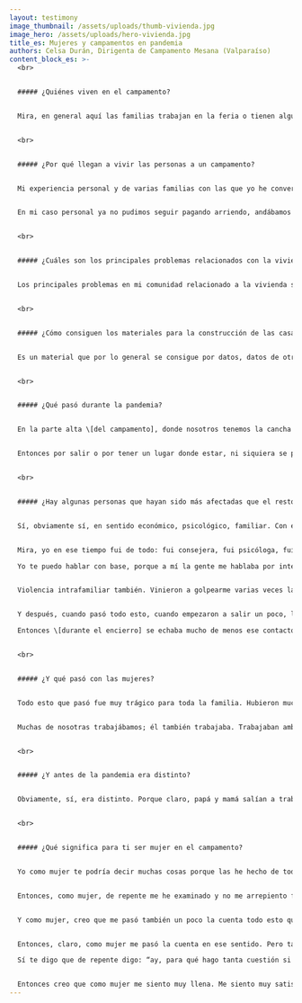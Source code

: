 ```yaml
---
layout: testimony
image_thumbnail: /assets/uploads/thumb-vivienda.jpg
image_hero: /assets/uploads/hero-vivienda.jpg
title_es: Mujeres y campamentos en pandemia
authors: Celsa Durán, Dirigenta de Campamento Mesana (Valparaíso)
content_block_es: >-
  <br>


  ##### ¿Quiénes viven en el campamento?


  Mira, en general aquí las familias trabajan en la feria o tienen algún puesto en la calle. La mayoría son comerciantes ambulantes y otro sector trabaja en la feria. Y los jefes de familia trabajan en construcción. Y eso es más que nada, pero aquí lo que predomina mucho es el comercio ambulante. Familias que trabajan en el comercio ambulante.


  <br>


  ##### ¿Por qué llegan a vivir las personas a un campamento?


  Mi experiencia personal y de varias familias con las que yo he conversado, es porque se ha demorado el subsidio habitacional. La mayoría, o algunos pocos, hemos tratado de hacerlo por la vía que corresponde, y estos subsidios se demoran muchísimo. Entonces, claro, la familia empieza a crecer, uno está de allegado en la casa de los papás o está arrendando con un sueldo mínimo que no te alcanza, y el espacio en que tú estás ya no da.


  En mi caso personal ya no pudimos seguir pagando arriendo, andábamos de allegados de casa en casa de familiares míos, como de mi ex pareja, y se da la oportunidad. Así como por rumor, por voz, sabes que hay unos terrenos en tal lado: ¿Y por qué no va, y en vez de estar pagando arriendo te compras una pieza y de a poquito vas creciendo? Y así uno viene como al sector a ver, haciéndose el loco, así como a cachar, y claro, se va tomando de a poco los terrenos y va de a poquito creciendo también de acuerdo a las necesidades que tiene. Pero sí, la mayoría ha llegado por las demoras de los subsidios. Yo estuve esperando más de 6 años.


  <br>


  ##### ¿Cuáles son los principales problemas relacionados con la vivienda en tu comunidad?


  Los principales problemas en mi comunidad relacionado a la vivienda son la construcción precaria y los materiales fatigados. Nuestra realidad conlleva un clima bastante fuerte, por lo que en invierno, a la mayoría de las familias de aquí, la casa se les llueven sin pausa, además de que esta es una comunidad que se caracteriza por tener viento fuerte. Entonces el material de construcción de las viviendas no les ayuda mucho en ese sentido, porque es material precario. Nosotros acá no usamos el material que se usa para construir las viviendas. Entonces esa es la mayor dificultad que hay con respecto a la a la problemática relacionada con la vivienda. Muchas veces, la mayoría, han usado material reciclable también para sus viviendas. Entonces con el pasar del tiempo, obviamente eso va fatigando con la lluvia, con el sol, todo eso.


  <br>


  ##### ¿Cómo consiguen los materiales para la construcción de las casas?


  Es un material que por lo general se consigue por datos, datos de otras personas que han comprado. Hay personas que, por ejemplo, reciclan en el muelle, en el basural y los llevan a su casa y lo arreglan. Entonces se dedican a vender materiales de construcción baratos y que son reciclados. Y así la gente puede construir. Bueno, ahora está más caro que antes. Imagínate si antes era de un valor inalcanzable para para muchos chilenos, hoy en día es inalcanzable, pues se dispararon los precios. De esa manera se consiguen los datos, y si yo tengo un dato de una persona que vende más barato, se va pasando.


  <br>


  ##### ¿Qué pasó durante la pandemia?


  En la parte alta \[del campamento], donde nosotros tenemos la cancha de fútbol de los chicos, había un espacio que nosotros teníamos para un futuro proyecto de poner maquinaria y poner áreas verdes, porque es un sector de relleno que no se puede obviamente habitar. De la noche a la mañana llegó una familia, se instaló, y a los dos días llegó otra familia. Porque cuando llega una familia, como te decía, se empieza el rumor, y conocen a otra persona que también está con dificultades de vivienda y de no poder pagar arriendo con todo esto de la pandemia y sin trabajo. Y claro, en una semana yo tenía seis familias más y en ese sector entonces ahora hay más. No sé cuánto porque yo no he ido a ver. Yo fui a hablar con la familia, les dije que lamentablemente era un sector peligroso, tanto para la salud como cuando hubiesen lluvias realmente fuertes en ese sector se iba a empezar a derrumbar porque es relleno, que los iban a sacar. La idea de si se van a quedar ahí, como que no construyan así tan sólido ni hagan tantos gastos, porque en realidad no es un sector que pueda la gente vivir. Es plano, se ve plano, pero es relleno y eso era un vertedero antiguamente, entonces la gente está tan desesperada y no tiene solución que no les importa siquiera el riesgo de ellos mismos ni de sus hijos.


  Entonces por salir o por tener un lugar donde estar, ni siquiera se ponen a pensar: “pucha, ¿cómo lo voy a hacer el día de mañana con el agua? No voy a tener un buen acceso, o qué sé yo”. La solución es tener una vivienda y estar tranquilos para no estar pagando arriendo, que te van a echar, no sé. Pero sí tengo familias que han llegado a la parte alta y han llegado ahí porque no hay otro lugar en donde ponerse. Porque yo creo que si tuviese espacio, ya no lo tendría como espacio literalmente vacío sino que ya tendría casas construidas.


  <br>


  ##### ¿Hay algunas personas que hayan sido más afectadas que el resto?


  Sí, obviamente sí, en sentido económico, psicológico, familiar. Con esta cuarentena, esta pandemia, muchos maridos se quedaron sin trabajo o bien se quedaron con el plan de trabajo que podían recibir menos sueldo. Aparte tú tienes que pensar que aquí la mayoría de las familias ganan el sueldo mínimo, y entre todo lo que te descuentan deben sacar 280, 290. Más de 300 mil pesos no logras tener como ingreso familiar. Y te ayudas, obviamente, con este asunto de los subsidios familiares. Entonces, claro, se viene una crisis general. Cuando una familia tiene una crisis económica, todo anda mal porque no te alcanza. Entonces empiezas a pelear, a discutir con tu pareja, retas a los niños más de la cuenta. El jefe de hogar está en la casa, se fija cómo andan las cosas en la casa. 


  Mira, yo en ese tiempo fui de todo: fui consejera, fui psicóloga, fui enfermera, fui de todo. 

  Yo te puedo hablar con base, porque a mí la gente me hablaba por interno: “sabes que me peleé con fulano porque los chiquillos estaban acostados hasta tarde y él ve que cree que todos los días es así, pero ahora estamos en pandemia”. Y así te pongo un ejemplo.


  Violencia intrafamiliar también. Vinieron a golpearme varias veces la puerta como para ver qué ayuda podía darle yo. Se separaron varias familias, también varias parejas. Y claro, todo esto fue un boom económico, porque dentro de lo que yo conversaba con la familia, tratábamos de llegar al fondo del problema y llegábamos a lo mismo: “Que él ya no sale a trabajar, que ahora ya no alcanza. Que antes se comía mantequilla y ahora hay que comprar margarina. Antes se compraba leche y ahora no puedes comprar. En fin. Fue bastante crítico al menos para mi comunidad.


  Y después, cuando pasó todo esto, cuando empezaron a salir un poco, les costó. Inclusive yo tengo vecinos o vecinas que han sufrido de crisis de pánico porque han tenido que salir a sus trabajos o han tenido que salir a su vida rutinaria que tenían, y les ha costado porque se englobaron en un mundo dentro de su hogar que era el patio o la casa y de ahí nada más, y ahora de repente ¡pum!, tuvieron que salir a trabajar.

  Entonces \[durante el encierro] se echaba mucho de menos ese contacto familiar, esas reuniones familiares, esas visitas que se hacían a diferentes partes. Entonces –me decían– de repente todo eso, como que te estás muriendo por dentro, como que no hay vida. Quieres hacer algo y la verdad que no se puede. ¿Querías hacer esto hoy? No, que no se puede. Entonces se sintieron como muy restringidos y a la vez muy sin vida. No sé si se entiende lo que yo quiero decir, pero es lo que más o menos ellos expresaban, en el sentido de estar sin vida. No hacer las cosas que normalmente yo hacía, o no hacer planes, o hacer planes y no poder hacerlos. Es como que ellos tenían limitadas sus vidas. Me decía un matrimonio: “es como estar pidiendo permiso a los papás de nuevo. ¿Puedo salir? Y si dicen que no, no podías salir”. Entonces era como algo parecido. Lo comparaban ellos.


  <br>


  ##### ¿Y qué pasó con las mujeres?


  Todo esto que pasó fue muy trágico para toda la familia. Hubieron muchas discusiones y peleas entre parejas, y se rompió la rutina que llevábamos de golpe. No estábamos acostumbrados o no estaban acostumbradas las mujeres a tener a su pareja en la casa.


  Muchas de nosotras trabajábamos; él también trabajaba. Trabajaban ambos. Y encontrarse en un punto, todos los días, día y noche. Y por ejemplo, la mujer tenía discusión con el marido y el marido lo único que hacía era ir a acostarse a ver tele y de ahí no lo movías. Y eso le molestaba a la mujer, y obviamente iba y se desquitaba con el que sí la podía escuchar, con el que sí podía hacerle caso y con el que sí podía desquitarse. Entonces pasó esto en muchas familias. 


  <br>


  ##### ¿Y antes de la pandemia era distinto?


  Obviamente, sí, era distinto. Porque claro, papá y mamá salían a trabajar y ellos iban al colegio, los más grandecitos se podían venir solos a la casa. Llegaban a su casa y se ponían a ver tele mientras llegaba mamá o papá a casa. Y si se tenían niños más chiquitos, bueno, ya la mamá lo pasaba a buscar al colegio, llegaban a casa. Era otra rutina: después del colegio hacer las tareas, cumplir con los deberes. Pero no había tanto… No sé si es fuerte la palabra que voy a decir, pero no había tanto maltrato hacia el niño o niña. Porque después la mamá llevaba a los niños a casa y se preocupaba de las tareas, y después se preocupaba de que tenían que comer y de esperar al marido o a su pareja y darle comida. En fin, es otra rutina. La mente está ocupada en otra cosa. Entonces en la vida anterior a la pandemia, obviamente era diferente. Los niños salían a jugar a la plaza, tenían más contacto con el resto de sus vecinitos. Tenían un punto de encuentro. Sabían que cierto día iban a la biblioteca y jugaban con los tíos, los voluntarios. Entonces era vida, o sea era otra cosa con actividades. Porque eso es lo que afectó, el no tener actividades. Tanto los adultos como a los niños.


  <br>


  ##### ¿Qué significa para ti ser mujer en el campamento?


  Yo como mujer te podría decir muchas cosas porque las he hecho de todas. Afortunadamente tengo buena salud, tengo vocación para esto. Se dificulta porque ser dirigente, mamá, trabajadora, todo un complemento; y de repente no saber cuáles son las prioridades en tu vida es como igual complicado. Dentro de la comunidad hemos pasado muchas etapas, muchos desafíos en los cuales yo he tenido que ser tomar el papel de dirigenta, más que de mamá y más que de mujer. Por las dificultades, he tenido así como que cerrar mis ojos y decir “ya”. Bueno, por ejemplo, en el incendio del año 2014, cuando hubo también el terremoto; cuando también hubo un huracán en el sector, que voló varios techos y botó unas casas. Y dejar a mi hijo solo por atender todas esas dificultades. De repente no llegar a la casa a hacerles el almuerzo a mis hijos, porque estoy atendiendo a las familias. Y te estoy hablando de hijos, no como están ahora mayores; estoy hablando de hijos de menores de edad. Dejar familia atender situaciones comunitarias.


  Entonces, como mujer, de repente me he examinado y no me arrepiento fíjate. No me arrepiento de todas las cosas que he hecho y que he tenido que priorizar, a veces dejando a mis hijos solos, porque creo que es lo que se debía hacer en su oportunidad. Ahora a lo mejor se me haría más difícil, a pesar de que los chiquillos son todos mayores de edad y más grandes, pero la misma vida a veces te enseña que a veces cuando tú das mucho a los demás, se confunde el voluntariado con obligaciones. Después llega a pasar como que estás obligada a hacerlo porque eres dirigente. Y no es así.


  Y como mujer, creo que me pasó también un poco la cuenta todo esto que yo he hecho y, como te vuelvo a repetir, las prioridades que yo tuve que tomar en cuenta en ese momento. Porque claro, también me afectó mi vida familiar, mi vida en pareja. Y claro pues, me pasó la cuenta porque ya el tiempo no era para pasarlo con él o para pasarlo con la familia. A veces el fin de semana yo andaba en reuniones o andaba haciendo listados, o aprovechaba que él estaba en la casa con los niños y me mandaba a cambiar.


  Entonces, claro, como mujer me pasó la cuenta en ese sentido. Pero tampoco me arrepiento, fíjate, no me arrepiento ni digo: “chuta, por esta cuestión perdí mi pareja, mi vida familiar”. No, de verdad. 

  Sí te digo que de repente digo: “ay, para qué hago tanta cuestión si al final la gente no valora, no agradece”. Pero después, cuando uno está sola y se autoexamina –porque uno siempre se autoexamina–, y dice que si vale la pena o no vale la pena, yo creo que sí. Todo lo que yo he hecho siempre ha valido la pena y me tiro muy arriba, porque considero que dentro de tantos años que yo he estado como dirigente, he aprendido mucho, me han enseñado mucho; me han empoderado –porque no ha sido cosa mía sola–. De gente que ha estado alrededor mío y gente que ha querido como ayudar a dirigentes y eso me ha ayudado a, no sé si decir subir de nivel, pero me encuentro mucho más capacitada que otros dirigentes. Y como mujer, puedo a lo mejor defender algunos derechos que tampoco entendía, y que ahora me puedo parar y hacerlo.


  Entonces creo que como mujer me siento muy llena. Me siento muy satisfecha con todo lo que hecho y con las decisiones que en algún momento tuve que tomar. Y como mujer, fíjate que me siento muy halagada y orgullosa porque por todo lo que yo he hecho durante este tiempo, tengo el respeto de mucha gente que a mí me conoce, y de pararme de tú a tú con cualquier persona. Y eso ha sido gracias a que fui dirigente, gracias a que tomé esa opción. Creo que como mujer pude crecer un poco más, pude aceptar muchos desafíos, pude saltar muchas vallas, y puedo decir que me siento orgullosa de lo que soy, y si en algún momento tuviese que dejar esto –que a mi me costaría– (creo que nunca voy a decir misión cumplida; siempre hay algo que hacer), pero creo que me voy a sentir satisfecha de lo que he logrado y de lo que he hecho como mujer. Como mujer dirigenta, mujer trabajadora, mujer mamá, mujer en todo sentido de la palabra mujer.
---
```

